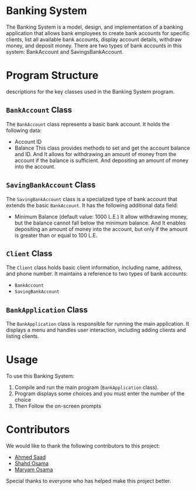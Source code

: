 # Banking System
The Banking System is a model, design, and implementation of a banking application
that allows bank employees to create bank accounts for specific clients, list all available bank accounts, 
display account details, withdraw money, and deposit money. 
There are two types of bank accounts in this system: BankAccount and SavingsBankAccount.

# Program Structure 

descriptions for the key classes used in the Banking System program.

## `BankAccount` Class

The `BankAccount` class represents a basic bank account. It holds the following data:
- Account ID
- Balance
This class provides methods to set and get the account balance and ID.
And It allows for withdrawing an amount of money from the account if the balance is sufficient.
And depositing an amount of money into the account.


## `SavingBankAccount` Class

The `SavingBankAccount` class is a specialized type of bank account that extends the basic `BankAccount`. It has the following additional data field:
- Minimum Balance (default value: 1000 L.E.)
It allow withdrawing money, but the balance cannot fall below the minimum balance.
And It enables depositing an amount of money into the account, but only if the amount is greater than or equal to 100 L.E.


## `Client` Class

The `Client` class holds basic client information, including name, address, and phone number. It maintains a reference to two types of bank accounts:
- `BankAccount`
- `SavingBankAccount`

## `BankApplication` Class

The `BankApplication` class is responsible for running the main application. It displays a menu and handles user interaction, including adding clients and listing clients.


# Usage

To use this Banking System:

1. Compile and run the main program (`BankApplication` class).
2. Program displays some choices and you must enter the number of the choice
3. Then Follow the on-screen prompts


# Contributors

We would like to thank the following contributors to this project:

- [Ahmed Saad](https://github.com/ahmedsaad123456)
- [Shahd Osama](https://github.com/shahdosama10)
- [Maryam Osama](https://github.com/maryamosama33)

Special thanks to everyone who has helped make this project better.


